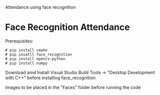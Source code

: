 Attendance using face recognition
# Face Recognition Attendance

Prerequisites:

    # pip install cmake
    # pip insatll face_recognition
    # pip install opencv-python
    # pip install numpy

Download amd Install Visual Studio Build Tools -> "Desktop Development with C++" before installing face_recognition

Images to be placed in the "Faces" folder before running the code

